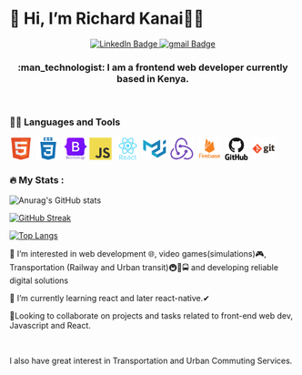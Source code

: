 
<h1 id="header"> 👋 Hi, I’m Richard Kanai🙋‍♂️</h1>
<div id="badges"  align="center">
  <a href="https://www.linkedin.com/in/richardkanai001/">
    <img src="https://img.shields.io/badge/LinkedIn-blue?style=for-the-badge&logo=linkedin&logoColor=white"  alt="LinkedIn Badge"/>
  </a>
  <a href="mailto: richardkanainjeri@gmail.com">
    <img src="https://img.shields.io/badge/gmail-red?style=for-the-badge&logo=gmail&logoColor=white"  alt="gmail Badge"/>
  </a>
</div>

<div align="center">
  <h3>:man_technologist: I am a frontend web developer currently based in Kenya.</h3>
<img src="https://komarev.com/ghpvc/?username=richardkanai123&style=flat-square&color=blue" alt=""/>
 </div>
  
### 👷‍♂️ Languages and Tools
 <div alighn="center">
  <img src="https://github.com/devicons/devicon/blob/master/icons/html5/html5-original.svg" title="HTML5" alt="HTML" width="40" height="40"/>&nbsp;
  <img src="https://github.com/devicons/devicon/blob/master/icons/css3/css3-plain-wordmark.svg"  title="CSS3" alt="CSS" width="40" height="40"/>&nbsp;
  <img src="https://github.com/devicons/devicon/blob/master/icons/bootstrap/bootstrap-original-wordmark.svg" title="bootstrap" **alt="bootstrap" width="40"       height="40"/> 
  <img src="https://github.com/devicons/devicon/blob/master/icons/javascript/javascript-original.svg" title="JavaScript" alt="JavaScript" width="40" height="40"/>&nbsp;
   <img src="https://github.com/devicons/devicon/blob/master/icons/react/react-original-wordmark.svg" title="React" alt="React" width="40" height="40"/>&nbsp;
  <img src="https://github.com/devicons/devicon/blob/master/icons/materialui/materialui-original.svg" title="Material UI" alt="Material UI" width="40" height="40"/>&nbsp;
  <img src="https://github.com/devicons/devicon/blob/master/icons/redux/redux-original.svg" title="Redux" alt="Redux " width="40" height="40"/>&nbsp;
  <img src="https://github.com/devicons/devicon/blob/master/icons/firebase/firebase-plain-wordmark.svg" title="Firebase" alt="Firebase" width="40" height="40"/>&nbsp;
  <img src="https://github.com/devicons/devicon/blob/master/icons/github/github-original-wordmark.svg" title="github" alt="github" width="40" height="40"/>&nbsp;
  <img src="https://github.com/devicons/devicon/blob/master/icons/git/git-original-wordmark.svg" title="Git" **alt="Git" width="40" height="40"/>
</div>
  
  ### :fire: My Stats :
  ![Anurag's GitHub stats](https://github-readme-stats.vercel.app/api?username=richardkanai123&show_icons=true&theme=dark)
  
  [![GitHub Streak](http://github-readme-streak-stats.herokuapp.com?user=richardkanai123&theme=highcontrast&border_radius=5&date_format=M%20j%5B%2C%20Y%5D&mode=weekly)](https://git.io/streak-stats)
  
  [![Top Langs](https://github-readme-stats.vercel.app/api/top-langs/?username=richardkanai123&layout=compact&theme=vision-friendly-dark)](https://github.com/anuraghazra/github-readme-stats)
<p>👀 I’m interested in web development 🌐, video games(simulations)🎮, Transportation (Railway and Urban transit)🚇🚐🚍  and developing reliable digital solutions</p>
<p>🌱 I’m currently learning react and later react-native.✔</p>
<p>💞️Looking to collaborate on projects and tasks related to front-end web dev, Javascript and React.</p>


<br/>
<p> I also have great interest in Transportation and Urban Commuting Services.</p>





<!---
richardkanai123/richardkanai123 is a ✨ special ✨ repository because its `README.md` (this file) appears on your GitHub profile.
You can click the Preview link to take a look at your changes.
--->
